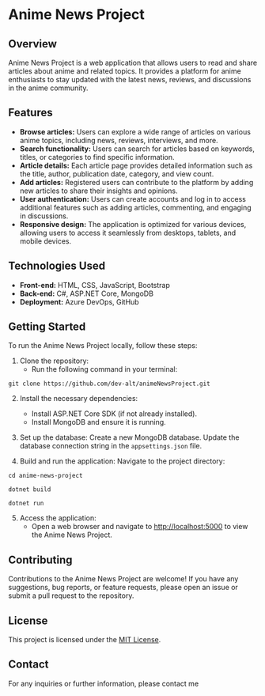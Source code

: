 # Anime News Project

## Overview
Anime News Project is a web application that allows users to read and share articles about anime and related topics. It provides a platform for anime enthusiasts to stay updated with the latest news, reviews, and discussions in the anime community.

## Features
- **Browse articles:** Users can explore a wide range of articles on various anime topics, including news, reviews, interviews, and more.
- **Search functionality:** Users can search for articles based on keywords, titles, or categories to find specific information.
- **Article details:** Each article page provides detailed information such as the title, author, publication date, category, and view count.
- **Add articles:** Registered users can contribute to the platform by adding new articles to share their insights and opinions.
- **User authentication:** Users can create accounts and log in to access additional features such as adding articles, commenting, and engaging in discussions.
- **Responsive design:** The application is optimized for various devices, allowing users to access it seamlessly from desktops, tablets, and mobile devices.

## Technologies Used
- **Front-end:** HTML, CSS, JavaScript, Bootstrap
- **Back-end:** C#, ASP.NET Core, MongoDB
- **Deployment:** Azure DevOps, GitHub

## Getting Started
To run the Anime News Project locally, follow these steps:

1. Clone the repository:
   - Run the following command in your terminal:
```
git clone https://github.com/dev-alt/animeNewsProject.git
```

2. Install the necessary dependencies:
   - Install ASP.NET Core SDK (if not already installed).
   - Install MongoDB and ensure it is running.

3. Set up the database:
   Create a new MongoDB database.
   Update the database connection string in the `appsettings.json` file.

4. Build and run the application:
    Navigate to the project directory:
```
cd anime-news-project

dotnet build

dotnet run
```

5. Access the application:
   - Open a web browser and navigate to [http://localhost:5000](http://localhost:5000) to view the Anime News Project.

## Contributing
Contributions to the Anime News Project are welcome! If you have any suggestions, bug reports, or feature requests, please open an issue or submit a pull request to the repository.

## License
This project is licensed under the [MIT License](/LICENSE).

## Contact
For any inquiries or further information, please contact me
